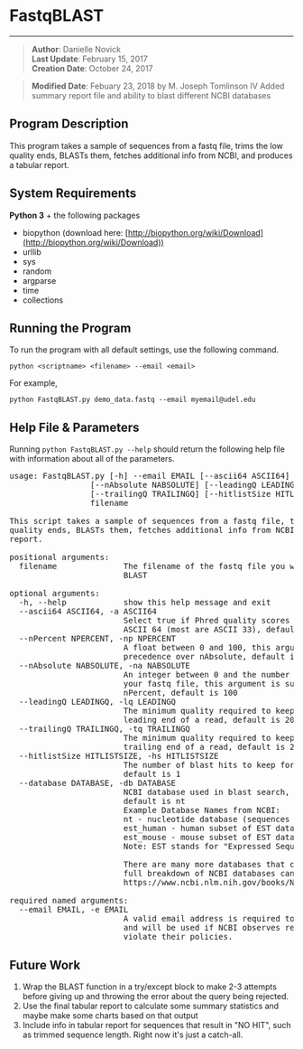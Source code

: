 # FastqBLAST
***
> **Author**: Danielle Novick  
> **Last Update**: February 15, 2017  
> **Creation Date**: October 24, 2017

> **Modified Date**: Febuary 23, 2018 by M. Joseph Tomlinson IV
Added summary report file and ability to blast different NCBI databases

## Program Description

This program takes a sample of sequences from a fastq file, trims the low quality ends, BLASTs them, fetches additional info from NCBI, and produces a tabular report.

## System Requirements
**Python 3** + the following packages

* biopython (download here: [http://biopython.org/wiki/Download](http://biopython.org/wiki/Download))
* urllib
* sys
* random
* argparse
* time
* collections

## Running the Program
To run the program with all default settings, use the following command.

`python <scriptname> <filename> --email <email>`

For example,

`python FastqBLAST.py demo_data.fastq --email myemail@udel.edu` 


## Help File & Parameters
Running `python FastqBLAST.py --help` should return the following help file with information about all of the parameters. 


<pre>
usage: FastqBLAST.py [-h] --email EMAIL [--ascii64 ASCII64] [--nPercent NPERCENT]
                 [--nAbsolute NABSOLUTE] [--leadingQ LEADINGQ]
                 [--trailingQ TRAILINGQ] [--hitlistSize HITLISTSIZE]
                 filename

This script takes a sample of sequences from a fastq file, trims the low
quality ends, BLASTs them, fetches additional info from NCBI, and produces a
report.

positional arguments:
  filename              The filename of the fastq file you wish to sample and
                        BLAST

optional arguments:
  -h, --help            show this help message and exit
  --ascii64 ASCII64, -a ASCII64
                        Select true if Phred quality scores are encoded as
                        ASCII 64 (most are ASCII 33), default is False
  --nPercent NPERCENT, -np NPERCENT
                        A float between 0 and 100, this argument takes
                        precedence over nAbsolute, default is 0
  --nAbsolute NABSOLUTE, -na NABSOLUTE
                        An integer between 0 and the number of sequences in
                        your fastq file, this argument is superseded by
                        nPercent, default is 100
  --leadingQ LEADINGQ, -lq LEADINGQ
                        The minimum quality required to keep a base at the
                        leading end of a read, default is 20
  --trailingQ TRAILINGQ, -tq TRAILINGQ
                        The minimum quality required to keep a base at the
                        trailing end of a read, default is 20
  --hitlistSize HITLISTSIZE, -hs HITLISTSIZE
                        The number of blast hits to keep for the final report,
                        default is 1
  --database DATABASE, -db DATABASE 
                        NCBI database used in blast search,
                        default is nt 
                        Example Database Names from NCBI:
                        nt - nucleotide database (sequences from tons of databases)
                        est_human - human subset of EST database
                        est_mouse - mouse subset of EST database
                        Note: EST stands for "Expressed Sequence TAG"

                        There are many more databases that can be blasted and a
                        full breakdown of NCBI databases can be found at the following link:
                        https://www.ncbi.nlm.nih.gov/books/NBK62345/#_blast_ftp_site_The_blastdb_subdirectory_         

required named arguments:
  --email EMAIL, -e EMAIL
                        A valid email address is required to use NCBI tools
                        and will be used if NCBI observes requests that
                        violate their policies.
</pre>




## Future Work
1. Wrap the BLAST function in a try/except block to make 2-3 attempts before giving up and throwing the error about the query being rejected.  
2. Use the final tabular report to calculate some summary statistics and maybe make some charts based on that output
3. Include info in tabular report for sequences that result in "NO HIT", such as trimmed sequence length. Right now it's just a catch-all.



